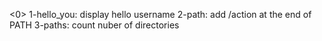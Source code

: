 <0>
1-hello_you:   display hello username
2-path: add /action at the end of PATH
3-paths: count nuber of directories
